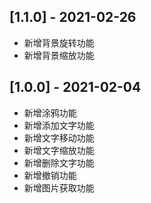 ## [1.1.0] - 2021-02-26

- 新增背景旋转功能
- 新增背景缩放功能

## [1.0.0] - 2021-02-04

- 新增涂鸦功能
- 新增添加文字功能
- 新增文字移动功能
- 新增文字缩放功能
- 新增删除文字功能
- 新增撤销功能
- 新增图片获取功能
